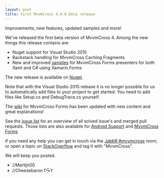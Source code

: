 ```yaml
---
layout: post
title: First MvvmCross 4.0.0 beta release
---
```


Improvements, new features, updated samples and more!

We've released the first beta version of MvvmCross 4.  Among the new things this release contains are:

- Nuget support for Visual Studio 2015
- Backstack handling for MvvmCross Caching Fragments
- New and improved [samples](https://github.com/MvvmCross/MvvmCross-Forms/tree/master/Samples) for MvvmCross Forms presenters for both Xaml and C# using Xamarin.Forms

The new release is available on [Nuget](https://www.nuget.org/packages?q=mvvmcross).

Note that with the Visual Studio 2015 release it is no longer possible for us to automatically add files to your project to get started. You need to add files like Setup.cs and DebugTrace.cs yourself.

The [wiki](https://github.com/MvvmCross/MvvmCross-Forms/wiki) for MvvmCross Forms has been updated with new content and great explanations!

See the [issue list](https://github.com/MvvmCross/MvvmCross/issues?q=milestone%3A4.0.0+is%3Aclosed) for an overview of all solved issue's and merged pull requests.
Those lists are also available for [Android Support](https://github.com/MvvmCross/MvvmCross-AndroidSupport/issues?q=milestone%3A4.0.0+is%3Aclosed) and [MvvmCross Forms](https://github.com/MvvmCross/MvvmCross-Forms/issues?q=milestone%3A4.0.0+is%3Aclosed)

If you need any help you can get in touch via the [JabbR #mvvmcross](https://jabbr.net/#/rooms/mvvmcross) room, or open a topic on [StackOverflow](http://stackoverflow.com/questions/new/mvvmcross) and tag it with "MvvmCross".

We will keep you posted.

- //Martijn00
- //Cheesebaron ʕ•̫͡•ʔ
